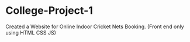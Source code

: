 # College-Project-1
Created a Website for Online Indoor Cricket Nets Booking. (Front end only using HTML CSS JS)
